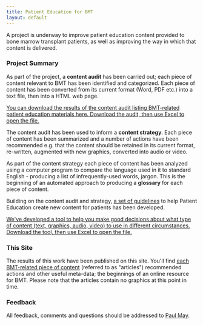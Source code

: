 ```yaml
---
title: Patient Education for BMT	
layout: default
---
```

A project is underway to improve patient education content provided to bone marrow transplant patients, as well as improving the way in which that content is delivered.</p>

### Project Summary
As part of the project, a **content audit** has been carried out; each piece of content relevant to BMT has been identified and categorized. Each piece of content has been converted from its current format (Word, PDF etc.) into a text file, then into a HTML web page. 

<div class="download"><a href="/bmt_contentaudit_pm2.xls"><span class="download-link"><div class="text">You can download the results of the content audit listing BMT-related patient education materials here. Download the audit, then use Excel to open the file.</div></span></a></div>

The content audit has been used to inform a **content strategy**. Each piece of content has been summarized and a number of actions have been recommended e.g. that the content should be retained in its current format, re-written, augmented with new graphics, converted into audio or video.  

As part of the content strategy each piece of content has been analyzed using a computer program to compare the language used in it to standard English - producing a list of infrequently-used words, jargon. This is the beginning of an automated approach to producing a **glossary** for each piece of content.

Building on the content audit and strategy, [a set of guidelines](/guidelines) to help Patient Education create new content for patients has been developed. 

<div class="download"><a href="/guidelines/bmt_content_decisions.xls"><span class="download-link"><div class="text">We've developed a tool to help you make good decisions about what type of content (text, graphics, audio, video) to use in different circumstances. Download the tool, then use Excel to open the file.</div></span></a></div>

### This Site
The results of this work have been published on this site. You'll find <a href="/articles">each BMT-related piece of content</a> (referred to as "articles") recommended actions and other useful meta-data; the beginnings of an online resource for BMT. Please note that the articles contain no graphics at this point in time.

### Feedback 
All feedback, comments and questions should be addressed to <a href="mailto:mayp@mskcc.org">Paul May</a>.